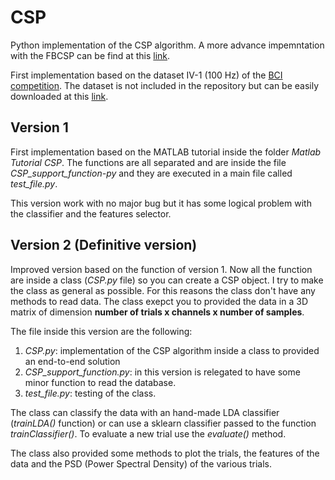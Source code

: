 # CSP
 Python implementation of the CSP algorithm. A more advance impemntation with the FBCSP can be find at this [link](https://github.com/jesus-333/FBCSP-Python).

First implementation based on the dataset IV-1 (100 Hz) of the [BCI competition](http://www.bbci.de/competition/).
The dataset is not included in the repository but can be easily downloaded at this [link](http://www.bbci.de/competition/iv/#datasets).

## Version 1
First implementation based on the MATLAB tutorial inside the folder *Matlab Tutorial CSP*. The functions are all separated and are inside the file *CSP_support_function-py* and they are executed in a main file called *test_file.py*.

This version work with no major bug but it has some logical problem with the classifier and the features selector.

## Version 2 (Definitive version)
Improved version based on the function of version 1. Now all the function are inside a class (*CSP.py* file) so you can create a CSP object. I try to make the class as general as possible. For this reasons the class don't have any methods to read data. The class exepct you to provided the data in a 3D matrix of dimension **number of trials x channels x number of samples**.

The file inside this version are the following:
1. *CSP.py*: implementation of the CSP algorithm inside a class to provided an end-to-end solution
2. *CSP_support_function.py*: in this version is relegated to have some minor function to read the database.
3. *test_file.py*: testing of the class.

The class can classify the data with an hand-made LDA classifier (*trainLDA()* function) or can use a sklearn classifier passed to the function *trainClassifier()*. To evaluate a new trial use the *evaluate()* method.

The class also provided some methods to plot the trials, the features of the data and the PSD (Power Spectral Density) of the various trials. 
